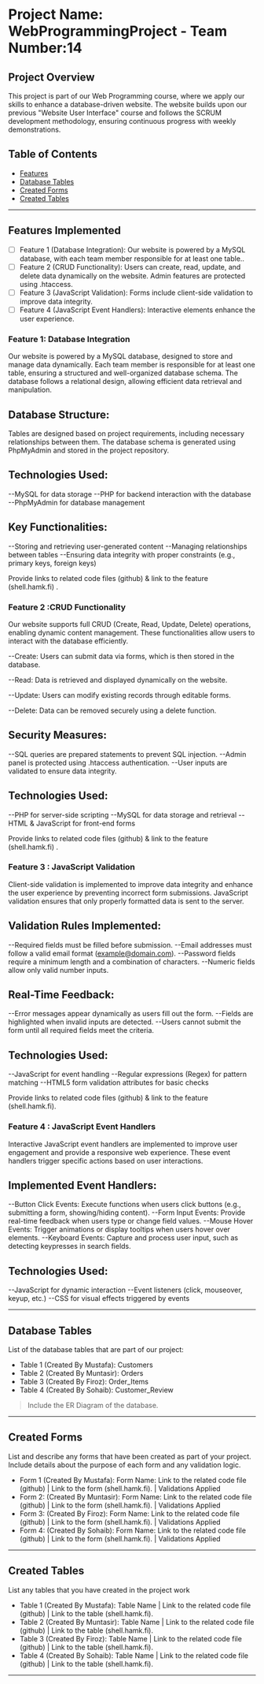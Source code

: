 # Project Name: WebProgrammingProject - Team Number:14

## Project Overview
This project is part of our Web Programming course, where we apply our skills to enhance a database-driven website. The website builds upon our previous "Website User Interface" course and follows the SCRUM development methodology, ensuring continuous progress with weekly demonstrations.

## Table of Contents
- [Features](#features)
- [Database Tables](#database-tables)
- [Created Forms](#created-forms)
- [Created Tables](#created-tables)

---

## Features Implemented

- [ ] Feature 1 (Database Integration): Our website is powered by a MySQL database, with each team member responsible for at least one table.. 
- [ ] Feature 2 (CRUD Functionality): Users can create, read, update, and delete data dynamically on the website. Admin features are protected using .htaccess.
- [ ] Feature 3 (JavaScript Validation): Forms include client-side validation to improve data integrity.
- [ ] Feature 4 (JavaScript Event Handlers): Interactive elements enhance the user experience.

### Feature 1: Database Integration

Our website is powered by a MySQL database, designed to store and manage data dynamically. Each team member is responsible for at least one table, ensuring a structured and well-organized database schema. The database follows a relational design, allowing efficient data retrieval and manipulation.

## Database Structure:

Tables are designed based on project requirements, including necessary relationships between them.
The database schema is generated using PhpMyAdmin and stored in the project repository.

## Technologies Used:

--MySQL for data storage
--PHP for backend interaction with the database
--PhpMyAdmin for database management

## Key Functionalities:

--Storing and retrieving user-generated content
--Managing relationships between tables
--Ensuring data integrity with proper constraints (e.g., primary keys, foreign keys)

Provide links to related code files (github) & link to the feature (shell.hamk.fi) .

### Feature 2 :CRUD Functionality
Our website supports full CRUD (Create, Read, Update, Delete) operations, enabling dynamic content management. These functionalities allow users to interact with the database efficiently.

--Create: Users can submit data via forms, which is then stored in the database.

--Read: Data is retrieved and displayed dynamically on the website.

--Update: Users can modify existing records through editable forms.

--Delete: Data can be removed securely using a delete function.

## Security Measures:

--SQL queries are prepared statements to prevent SQL injection.
--Admin panel is protected using .htaccess authentication.
--User inputs are validated to ensure data integrity.

## Technologies Used:

--PHP for server-side scripting
--MySQL for data storage and retrieval
--HTML & JavaScript for front-end forms

Provide links to related code files (github) & link to the feature (shell.hamk.fi) .

### Feature 3 : JavaScript Validation
Client-side validation is implemented to improve data integrity and enhance the user experience by preventing incorrect form submissions. JavaScript validation ensures that only properly formatted data is sent to the server.

## Validation Rules Implemented:

--Required fields must be filled before submission.
--Email addresses must follow a valid email format (example@domain.com).
--Password fields require a minimum length and a combination of characters.
--Numeric fields allow only valid number inputs.

## Real-Time Feedback:

--Error messages appear dynamically as users fill out the form.
--Fields are highlighted when invalid inputs are detected.
--Users cannot submit the form until all required fields meet the criteria.

## Technologies Used:

--JavaScript for event handling
--Regular expressions (Regex) for pattern matching
--HTML5 form validation attributes for basic checks

Provide links to related code files (github) & link to the feature (shell.hamk.fi).

### Feature 4 : JavaScript Event Handlers

Interactive JavaScript event handlers are implemented to improve user engagement and provide a responsive web experience. These event handlers trigger specific actions based on user interactions.

## Implemented Event Handlers:

--Button Click Events: Execute functions when users click buttons (e.g., submitting a form, showing/hiding content).
--Form Input Events: Provide real-time feedback when users type or change field values.
--Mouse Hover Events: Trigger animations or display tooltips when users hover over elements.
--Keyboard Events: Capture and process user input, such as detecting keypresses in search fields.

## Technologies Used:

--JavaScript for dynamic interaction
--Event listeners (click, mouseover, keyup, etc.)
--CSS for visual effects triggered by events

---

## Database Tables

List of the database tables that are part of our project: 

- Table 1 (Created By Mustafa): Customers 
- Table 2 (Created By Muntasir): Orders 
- Table 3 (Created By Firoz): Order_Items
- Table 4 (Created By Sohaib): Customer_Review

> Include the ER Diagram of the database. 

---

## Created Forms

List and describe any forms that have been created as part of your project. Include details about the purpose of each form and any validation logic.

- Form 1 (Created By Mustafa): Form Name: Link to the related code file (github) | Link to the form (shell.hamk.fi). | Validations Applied
- Form 2: (Created By Muntasir): Form Name: Link to the related code file (github) | Link to the form (shell.hamk.fi).  | Validations Applied
- Form 3: (Created By Firoz): Form Name: Link to the related code file (github) | Link to the form (shell.hamk.fi).  | Validations Applied
- Form 4: (Created By Sohaib): Form Name: Link to the related code file (github) | Link to the form (shell.hamk.fi).  | Validations Applied


---

## Created Tables

List any tables that you have created in the project work

- Table 1 (Created By Mustafa): Table Name | Link to the related code file (github) | Link to the table (shell.hamk.fi).
- Table 2 (Created By Muntasir): Table Name | Link to the related code file (github) | Link to the table (shell.hamk.fi).
- Table 3 (Created By Firoz): Table Name | Link to the related code file (github) | Link to the table (shell.hamk.fi).
- Table 4 (Created By Sohaib): Table Name | Link to the related code file (github) | Link to the table (shell.hamk.fi).

---
